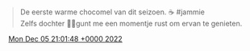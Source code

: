 > De eerste warme chocomel van dit seizoen\. ☕️ \#jammie   
> Zelfs dochter 👨‍🍼gunt me een momentje rust om ervan te genieten\.

<img src="../../media/tweet.ico" width="12" /> [Mon Dec 05 21:01:48 +0000 2022](https://twitter.com/DromerDenker/status/1599871685708369920)